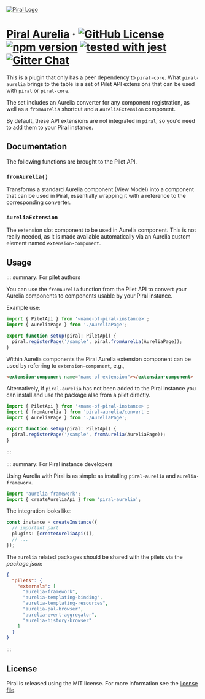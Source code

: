 [![Piral Logo](https://github.com/smapiot/piral/raw/main/docs/assets/logo.png)](https://piral.io)

# [Piral Aurelia](https://piral.io) &middot; [![GitHub License](https://img.shields.io/badge/license-MIT-blue.svg)](https://github.com/smapiot/piral/blob/main/LICENSE) [![npm version](https://img.shields.io/npm/v/piral-aurelia.svg?style=flat)](https://www.npmjs.com/package/piral-aurelia) [![tested with jest](https://img.shields.io/badge/tested_with-jest-99424f.svg)](https://jestjs.io) [![Gitter Chat](https://badges.gitter.im/gitterHQ/gitter.png)](https://gitter.im/piral-io/community)

This is a plugin that only has a peer dependency to `piral-core`. What `piral-aurelia` brings to the table is a set of Pilet API extensions that can be used with `piral` or `piral-core`.

The set includes an Aurelia converter for any component registration, as well as a `fromAurelia` shortcut and a `AureliaExtension` component.

By default, these API extensions are not integrated in `piral`, so you'd need to add them to your Piral instance.

## Documentation

The following functions are brought to the Pilet API.

### `fromAurelia()`

Transforms a standard Aurelia component (View Model) into a component that can be used in Piral, essentially wrapping it with a reference to the corresponding converter.

### `AureliaExtension`

The extension slot component to be used in Aurelia component. This is not really needed, as it is made available automatically via an Aurelia custom element named `extension-component`.

## Usage

::: summary: For pilet authors

You can use the `fromAurelia` function from the Pilet API to convert your Aurelia components to components usable by your Piral instance.

Example use:

```ts
import { PiletApi } from '<name-of-piral-instance>';
import { AureliaPage } from './AureliaPage';

export function setup(piral: PiletApi) {
  piral.registerPage('/sample', piral.fromAurelia(AureliaPage));
}
```

Within Aurelia components the Piral Aurelia extension component can be used by referring to `extension-component`, e.g.,

```html
<extension-component name="name-of-extension"></extension-component>
```

Alternatively, if `piral-aurelia` has not been added to the Piral instance you can install and use the package also from a pilet directly.

```ts
import { PiletApi } from '<name-of-piral-instance>';
import { fromAurelia } from 'piral-aurelia/convert';
import { AureliaPage } from './AureliaPage';

export function setup(piral: PiletApi) {
  piral.registerPage('/sample', fromAurelia(AureliaPage));
}
```

:::

::: summary: For Piral instance developers

Using Aurelia with Piral is as simple as installing `piral-aurelia` and `aurelia-framework`.

```ts
import 'aurelia-framework';
import { createAureliaApi } from 'piral-aurelia';
```

The integration looks like:

```ts
const instance = createInstance({
  // important part
  plugins: [createAureliaApi()],
  // ...
});
```

The `aurelia` related packages should be shared with the pilets via the *package.json*:

```json
{
  "pilets": {
    "externals": [
      "aurelia-framework",
      "aurelia-templating-binding",
      "aurelia-templating-resources",
      "aurelia-pal-browser",
      "aurelia-event-aggregator",
      "aurelia-history-browser"
    ]
  }
}
```

:::

## License

Piral is released using the MIT license. For more information see the [license file](./LICENSE).
